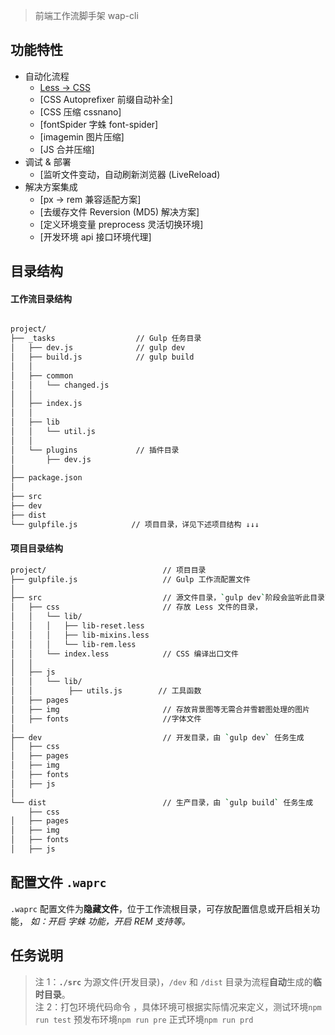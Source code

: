 > 前端工作流脚手架 wap-cli

## 功能特性

- 自动化流程
  - [Less -> CSS](鉴于sass环境不方便移植，第一版本暂不支持sass)
  - [CSS Autoprefixer 前缀自动补全]
  - [CSS 压缩 cssnano]
  - [fontSpider 字蛛 font-spider]
  - [imagemin 图片压缩]
  - [JS 合并压缩]
- 调试 & 部署
  - [监听文件变动，自动刷新浏览器 (LiveReload)
- 解决方案集成
  - [px -> rem 兼容适配方案]
  - [去缓存文件 Reversion (MD5) 解决方案]
  - [定义环境变量 preprocess 灵活切换环境]
  - [开发环境 api 接口环境代理]

## 目录结构

#### 工作流目录结构

```bash

project/
├── _tasks                  // Gulp 任务目录
│   ├── dev.js              // gulp dev
│   ├── build.js            // gulp build
│   │
│   ├── common
│   │   └── changed.js
│   │
│   ├── index.js
│   │
│   ├── lib
│   │   └── util.js
│   │
│   └── plugins             // 插件目录
│       ├── dev.js
│
├── package.json
│
├── src
├── dev
├── dist
└── gulpfile.js            // 项目目录，详见下述项目结构 ↓↓↓
```

#### 项目目录结构

```bash
project/                          // 项目目录
├── gulpfile.js                   // Gulp 工作流配置文件
│
├── src                           // 源文件目录，`gulp dev`阶段会监听此目录下的文件变动
│   ├── css                       // 存放 Less 文件的目录，
│   │   └── lib/
│   │   │   ├── lib-reset.less
│   │   │   ├── lib-mixins.less
│   │   │   └── lib-rem.less
│   │   └── index.less            // CSS 编译出口文件
│   │
│   ├── js
│   │   └── lib/
│   │        ├── utils.js        // 工具函数
│   ├── pages
│   ├── img                       // 存放背景图等无需合并雪碧图处理的图片
│   ├── fonts                     //字体文件  
│
├── dev                           // 开发目录，由 `gulp dev` 任务生成
│   ├── css
│   ├── pages
│   ├── img
│   ├── fonts
│   ├── js
│
└── dist                          // 生产目录，由 `gulp build` 任务生成
    ├── css
│   ├── pages
│   ├── img
│   ├── fonts
│   ├── js
```

## 配置文件 `.waprc`

`.waprc` 配置文件为**隐藏文件**，位于工作流根目录，可存放配置信息或开启相关功能，
_如：开启 字蛛 功能，开启 REM 支持等。_

## 任务说明

> 注 1：**`./src`** 为源文件(开发目录)，`/dev` 和 `/dist` 目录为流程**自动**生成的**临时目录**。  
> 注 2：打包环境代码命令 ，具体环境可根据实际情况来定义，测试环境`npm run test` 预发布环境`npm run pre` 正式环境`npm run prd`
